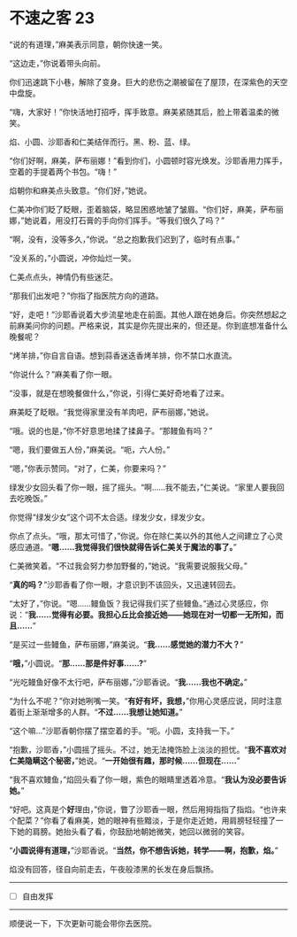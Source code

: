 # 不速之客 23

“说的有道理，”麻美表示同意，朝你快速一笑。

“这边走，”你说着带头向前。

你们迅速跳下小巷，解除了变身。巨大的悲伤之潮被留在了屋顶，在深紫色的天空中盘旋。

“嗨，大家好！”你快活地打招呼，挥手致意。麻美紧随其后，脸上带着温柔的微笑。

焰、小圆、沙耶香和仁美结伴而行。黑、粉、蓝、绿。

“你们好啊，麻美，萨布丽娜！”看到你们，小圆顿时容光焕发。沙耶香用力挥手，空着的手提着两个书包。“嗨！”

焰朝你和麻美点头致意。“你们好，”她说。

仁美冲你们眨了眨眼，歪着脑袋，略显困惑地皱了皱眉。“你们好，麻美，萨布丽娜，”她说着，用没打石膏的手向你们挥手。“等我们很久了吗？”

“啊，没有，没等多久，”你说。“总之抱歉我们迟到了，临时有点事。”

“没关系的，”小圆说，冲你灿烂一笑。

仁美点点头，神情仍有些迷茫。

“那我们出发吧？”你指了指医院方向的道路。

“好，走吧！”沙耶香说着大步流星地走在前面。其他人跟在她身后。你突然想起之前麻美问你的问题。严格来说，其实是你先提出来的，但还是。你到底想准备什么晚餐呢？

“烤羊排，”你自言自语。想到蒜香迷迭香烤羊排，你不禁口水直流。

“你说什么？”麻美看了你一眼。

“没事，就是在想晚餐做什么，”你说，引得仁美好奇地看了过来。

麻美眨了眨眼。“我觉得家里没有羊肉吧，萨布丽娜，”她说。

“哦。说的也是，”你不好意思地揉了揉鼻子。“那鳗鱼有吗？”

“嗯，我们要做五人份，”麻美说。“呃，六人份。”

“嗯，”你表示赞同。“对了，仁美，你要来吗？”

绿发少女回头看了你一眼，摇了摇头。“啊……我不能去，”仁美说。“家里人要我回去吃晚饭。”

你觉得“绿发少女”这个词不太合适。绿发少女，绿发少女。

你点了点头。“哦，那太可惜了，”你说。你在除仁美以外的其他人之间建立了心灵感应通道。“**嗯……我觉得我们很快就得告诉仁美关于魔法的事了。**”

仁美微笑着。“不过我会努力参加野餐的，”她说。“我需要说服我父母。”

“**真的吗？**”沙耶香看了你一眼，才意识到不该回头，又迅速转回去。

“太好了，”你说。“嗯……鳗鱼饭？我记得我们买了些鳗鱼。”通过心灵感应，你说：“**我……觉得有必要。我担心丘比会接近她——她现在对一切都一无所知，而且……**”

“是买过一些鳗鱼，萨布丽娜，”麻美说。“**我……感觉她的潜力不大？**”

“**哦，**”小圆说。“**那……那是件好事……?**”

“光吃鳗鱼好像不太行吧，萨布丽娜，”沙耶香说。“**我……我也不确定。**”

“为什么不呢？”你对她咧嘴一笑。“**有好有坏，我想，**”你用心灵感应说，同时注意着街上渐渐增多的人群。“**不过......我想让她知道。**”

“这个嘛...”沙耶香朝你摆了摆空着的手。“呃。小圆，支持我一下。”

“抱歉，沙耶香，”小圆摇了摇头。不过，她无法掩饰脸上淡淡的担忧。“**我不喜欢对仁美隐瞒这个秘密，**”她说。“**一开始很有趣，那时候......但现在......**”

“我不喜欢鳗鱼，”焰回头看了你一眼，紫色的眼睛里透着冷意。“**我认为没必要告诉她。**”

“好吧。这真是个**好**理由，”你说，瞥了沙耶香一眼，然后用拇指指了指焰。“也许来个配菜？”你看了看麻美，她的眼神有些黯淡，于是你走近她，用肩膀轻轻撞了一下她的肩膀。她抬头看了看，你鼓励地朝她微笑，她回以微弱的笑容。

“**小圆说得有道理，**”沙耶香说。“**当然，你不想告诉她，转学——啊，抱歉，焰。**”

焰没有回答，径自向前走去，午夜般漆黑的长发在身后飘扬。

---

- [ ] 自由发挥

---

顺便说一下，下次更新可能会带你去医院。
